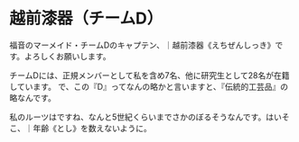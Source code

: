 # 越前漆器（チームD）

福音のマーメイド・チームDのキャプテン、｜越前漆器《えちぜんしっき》です。よろしくお願いします。

チームDには、正規メンバーとして私を含め7名、他に研究生として28名が在籍しています。
で、この『D』ってなんの略かと言いますと、『伝統的工芸品』の略なんです。

私のルーツはですね、なんと5世紀くらいまでさかのぼるそうなんです。はいそこ、｜年齢《とし》を数えないように。
<!--stackedit_data:
eyJoaXN0b3J5IjpbLTQzNzQ2NjczMCwtNDYyNzU4NzY4LDgyND
AwNDM3MiwtMTYwNTcwOTc2MF19
-->